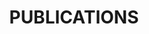 ---
title: PUBLICATIONS
layout: publications
permalink: /publications/

jumbo_txt: |
  My most updated publications could be found on my [Google Scholar page](https://scholar.google.com/citations?user=u2rFTvYAAAAJ&hl=en).
  
small_txt: |
  *(*) denotes equal contribution*
    
overview: |
  My most updated publications could be found on my [Google Scholar page](https://scholar.google.com/citations?user=u2rFTvYAAAAJ&hl=en).
---
